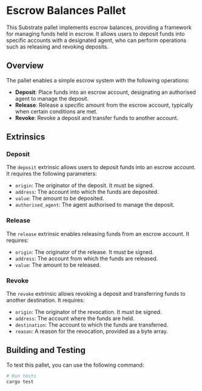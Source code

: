 # Escrow Balances Pallet

This Substrate pallet implements escrow balances, providing a framework for managing funds held in escrow. It allows users to deposit funds into specific accounts with a designated agent, who can perform operations such as releasing and revoking deposits.

## Overview

The pallet enables a simple escrow system with the following operations:

- **Deposit**: Place funds into an escrow account, designating an authorised agent to manage the deposit.
- **Release**: Release a specific amount from the escrow account, typically when certain conditions are met.
- **Revoke**: Revoke a deposit and transfer funds to another account.

## Extrinsics

### Deposit

The `deposit` extrinsic allows users to deposit funds into an escrow account. It requires the following parameters:

- `origin`: The originator of the deposit. It must be signed.
- `address`: The account into which the funds are deposited.
- `value`: The amount to be deposited.
- `authorised_agent`: The agent authorised to manage the deposit.

### Release

The `release` extrinsic enables releasing funds from an escrow account. It requires:

- `origin`: The originator of the release. It must be signed.
- `address`: The account from which the funds are released.
- `value`: The amount to be released.

### Revoke

The `revoke` extrinsic allows revoking a deposit and transferring funds to another destination. It requires:

- `origin`: The originator of the revocation. It must be signed.
- `address`: The account where the funds are held.
- `destination`: The account to which the funds are transferred.
- `reason`: A reason for the revocation, provided as a byte array.

## Building and Testing

To test this pallet, you can use the following command:

```bash
# Run tests
cargo test
```
